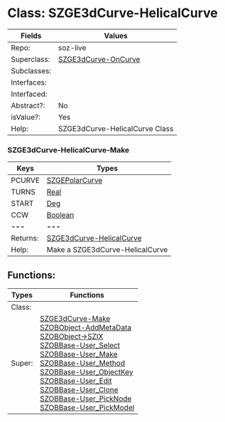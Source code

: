 
# Class:	SZGE3dCurve-HelicalCurve

| Fields | Values |
| --------- | --------- |
| Repo: | soz-live |
| Superclass: | [SZGE3dCurve-OnCurve](SZGE3dCurve-OnCurve.html) |
| Subclasses: |  |
| Interfaces: |  |
| Interfaced: |  |
| Abstract?: | No |
| isValue?: | Yes |
| Help: | SZGE3dCurve-HelicalCurve Class |

### SZGE3dCurve-HelicalCurve-Make

| Keys | Types |
| --------- | --------- |
| PCURVE | [SZGEPolarCurve](SZGEPolarCurve.html) |
| TURNS | [Real](Real.html) |
| START | [Deg](Deg.html) |
| CCW | [Boolean](Boolean.html) |
| **---** | **---** |
| Returns: | [SZGE3dCurve-HelicalCurve](SZGE3dCurve-HelicalCurve.html) |
| Help: | Make a SZGE3dCurve-HelicalCurve |


## Functions:

| Types | Functions |
| --------- | --------- |
| Class: |  |
| Super: | [SZGE3dCurve-Make](SZGE3dCurve.html) <br> [SZOBObject-AddMetaData](SZOBObject.html) <br> [SZOBObject->SZIX](SZOBObject.html) <br> [SZOBBase-User_Select](SZOBBase.html) <br> [SZOBBase-User_Make](SZOBBase.html) <br> [SZOBBase-User_Method](SZOBBase.html) <br> [SZOBBase-User_ObjectKey](SZOBBase.html) <br> [SZOBBase-User_Edit](SZOBBase.html) <br> [SZOBBase-User_Clone](SZOBBase.html) <br> [SZOBBase-User_PickNode](SZOBBase.html) <br> [SZOBBase-User_PickModel](SZOBBase.html) |


